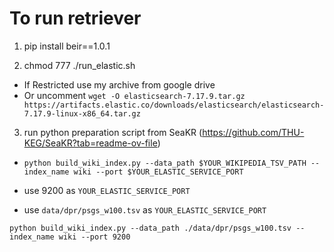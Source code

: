 # To run retriever

1) pip install beir==1.0.1

2) chmod 777 ./run_elastic.sh
* If Restricted use my archive from google drive
* Or uncomment `wget -O elasticsearch-7.17.9.tar.gz https://artifacts.elastic.co/downloads/elasticsearch/elasticsearch-7.17.9-linux-x86_64.tar.gz`

3) run python preparation script from SeaKR (https://github.com/THU-KEG/SeaKR?tab=readme-ov-file)
* `python build_wiki_index.py --data_path $YOUR_WIKIPEDIA_TSV_PATH --index_name wiki --port $YOUR_ELASTIC_SERVICE_PORT`

* use 9200 as `YOUR_ELASTIC_SERVICE_PORT`
* use `data/dpr/psgs_w100.tsv` as `YOUR_ELASTIC_SERVICE_PORT`

`python build_wiki_index.py --data_path ./data/dpr/psgs_w100.tsv --index_name wiki --port 9200`